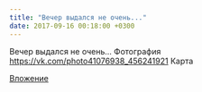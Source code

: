 ```yaml
---
title: "Вечер выдался не очень..."
date: 2017-09-16 00:18:00 +0300
---
```


Вечер выдался не очень...
Фотография
https://vk.com/photo41076938_456241921
Карта

[Вложение](https://vk.com/photo41076938_456241921)
